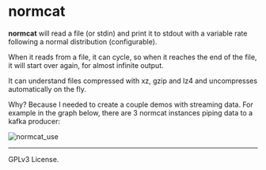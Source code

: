 # normcat

**normcat** will read a file (or stdin) and print it to stdout with
a variable rate following a normal distribution (configurable).

When it reads from a file, it can cycle, so when it reaches the end
of the file, it will start over again, for almost infinite output.

It can understand files compressed with xz, gzip and lz4 and
uncompresses automatically on the fly.

Why? Because I needed to create a couple demos with streaming data.
For example in the graph below, there are 3 normcat instances
piping data to a kafka producer:

![normcat_use](https://user-images.githubusercontent.com/1239679/29490368-2b4aad4a-8542-11e7-973a-223f66087353.png)


---

GPLv3 License.
